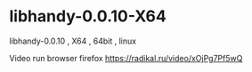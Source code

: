 # libhandy-0.0.10-X64
libhandy-0.0.10 , X64 , 64bit , linux

Video run browser firefox https://radikal.ru/video/xOjPg7Pf5wQ
